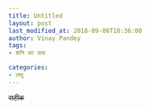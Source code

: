 ```yaml
---
title: Untitled
layout: post
last_modified_at: 2018-09-08T10:36:00
author: Vinay Pandey
tags:
- शनि का सच

categories:
- लघु
---
```

~~सटीक~~


